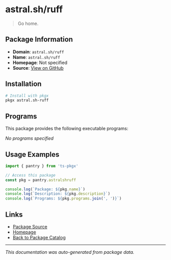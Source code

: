# astral.sh/ruff

> Go home.

## Package Information

- **Domain**: `astral.sh/ruff`
- **Name**: `astral.sh/ruff`
- **Homepage**: Not specified
- **Source**: [View on GitHub](https://github.com/pkgxdev/pantry/tree/main/projects/astral.sh/ruff/package.yml)

## Installation

```bash
# Install with pkgx
pkgx astral.sh-ruff
```

## Programs

This package provides the following executable programs:

*No programs specified*

## Usage Examples

```typescript
import { pantry } from 'ts-pkgx'

// Access this package
const pkg = pantry.astralshruff

console.log(`Package: ${pkg.name}`)
console.log(`Description: ${pkg.description}`)
console.log(`Programs: ${pkg.programs.join(', ')}`)
```

## Links

- [Package Source](https://github.com/pkgxdev/pantry/tree/main/projects/astral.sh/ruff/package.yml)
- [Homepage](#)
- [Back to Package Catalog](../package-catalog.md)

---

*This documentation was auto-generated from package data.*
